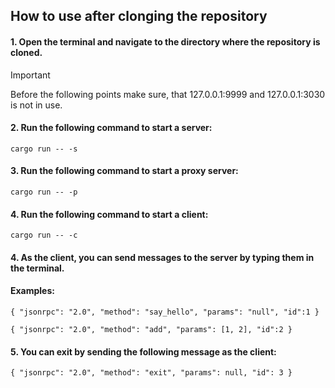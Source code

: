 ## How to use after clonging the repository

#### 1. Open the terminal and navigate to the directory where the repository is cloned.

> [!IMPORTANT]
> Before the following points make sure, that 127.0.0.1:9999 and 127.0.0.1:3030 is not in use.

#### 2. Run the following command to start a server:

```plaintext
cargo run -- -s
```

#### 3. Run the following command to start a proxy server:

```plaintext
cargo run -- -p
```

#### 4. Run the following command to start a client:

```plaintext
cargo run -- -c
```

#### 4. As the client, you can send messages to the server by typing them in the terminal.

#### Examples:

```plaintext
{ "jsonrpc": "2.0", "method": "say_hello", "params": "null", "id":1 }
```

```plaintext
{ "jsonrpc": "2.0", "method": "add", "params": [1, 2], "id":2 }
```

#### 5. You can exit by sending the following message as the client:

```plaintext
{ "jsonrpc": "2.0", "method": "exit", "params": null, "id": 3 }
```
